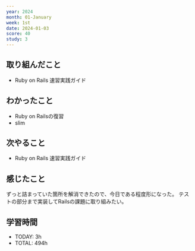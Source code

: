 ```yaml
---
year: 2024
month: 01-January
week: 1st
date: 2024-01-03
score: 40
study: 3
---
```

## 取り組んだこと
- Ruby on Rails 速習実践ガイド
## わかったこと
- Ruby on Railsの復習
- slim
## 次やること
- Ruby on Rails 速習実践ガイド
## 感じたこと
ずっと詰まっていた箇所を解消できたので、今日である程度形になった。
テストの部分まで実装してRailsの課題に取り組みたい。
## 学習時間
- TODAY: 3h
- TOTAL: 494h